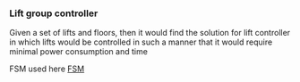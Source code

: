### Lift group controller

Given a set of lifts and floors, then it would find the solution for lift controller in which lifts would be controlled in such a manner that 
it would require minimal power consumption and time

FSM used here 
[FSM](data/fsm.docx)